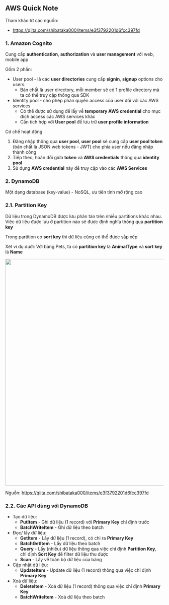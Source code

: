 ## AWS Quick Note

Tham khảo từ các nguồn:
- https://qiita.com/shibataka000/items/e3f3792201d6fcc397fd

### 1. Amazon Cognito

Cung cấp **authentication**, **authorization** và **user management** với web, mobile app

Gồm 2 phần:
- User pool - là các **user directories** cung cấp **signin**, **signup** options cho users.
  - Bản chất là user directory, mỗi member sẽ có 1 profile directory mà ta có thể truy cập thông qua SDK
- Identity pool - cho phép phân quyền access của user đối với các AWS services
  - Có thể được sử dụng để lấy về **temporary AWS credential** cho mục đích access các AWS services khác
  - Cần tích hợp với **User pool** để lưu trữ **user profile information**

Cơ chế hoạt động
1. Đăng nhập thông qua **user pool**, **user pool** sẽ cung cấp **user pool token** (bản chất là JSON web tokens - JWT) cho phía user nếu đăng nhập thành công
2. Tiếp theo, hoán đổi giữa **token** và **AWS credentials** thông qua **identity pool**
3. Sử dụng **AWS credential** này để truy cập vào các **AWS Services**

### 2. DynamoDB

Một dạng database (key-value) - NoSQL, ưu tiên tính mở rộng cao

### 2.1. Partition Key
Dữ liệu trong DynamoDB được lưu phân tán trên nhiều partitions khác nhau. Việc dữ liệu được lưu ở partition nào sẽ được định nghĩa thông qua **partition key**

Trong partition có **sort key** thì dữ liệu cũng có thể được sắp xếp

Xét ví dụ dưới: Với bảng Pets, ta có **partition key** là **AnimalType** và **sort key** là **Name**

<img src="https://camo.qiitausercontent.com/8cd0a0437e865d14eef0e14960204b306c6cf2d6/68747470733a2f2f71696974612d696d6167652d73746f72652e73332e616d617a6f6e6177732e636f6d2f302f36313634312f62306133326162322d383061312d633763302d353464372d3333386130346636623135362e706e67" width="720">

Nguồn: https://qiita.com/shibataka000/items/e3f3792201d6fcc397fd

### 2.2. Các API dùng với DynamoDB

- Tạo dữ liệu:
  - **PutItem** - Ghi dữ liệu (1 record) với **Primary Key** chỉ định trước
  - **BatchWriteItem** - Ghi dữ liệu theo batch
- Đọc/ lấy dữ liệu:
  - **GetItem** - Lấy dữ liệu (1 record), có chỉ ra **Primary Key**
  - **BatchGetItem** - Lấy dữ liệu theo batch
  - **Query** - Lấy (nhiều) dữ liệu thông qua việc chỉ định **Partition Key**, chỉ định **Sort Key** để filter dữ liệu thu được
  - **Scan** - Lấy về toàn bộ dữ liệu của bảng
- Cập nhật dữ liệu:
  - **UpdateItem** - Update dữ liệu (1 record) thông qua việc chỉ định **Primary Key**
- Xoá dữ liệu:
  - **DeleteItem** - Xoá dữ liệu (1 record) thông qua việc chỉ định **Primary Key**
  - **BatchWriteItem** - Xoá dữ liệu theo batch
